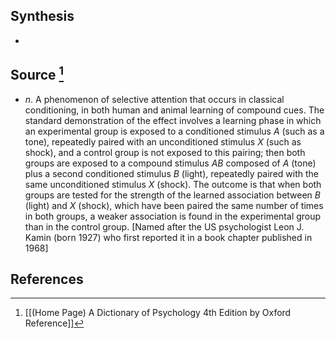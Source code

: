 ## Synthesis
- 
## Source [^1]
- $n$. A phenomenon of selective attention that occurs in classical conditioning, in both human and animal learning of compound cues. The standard demonstration of the effect involves a learning phase in which an experimental group is exposed to a conditioned stimulus $A$ (such as a tone), repeatedly paired with an unconditioned stimulus $X$ (such as shock), and a control group is not exposed to this pairing; then both groups are exposed to a compound stimulus $A B$ composed of $A$ (tone) plus a second conditioned stimulus $B$ (light), repeatedly paired with the same unconditioned stimulus $X$ (shock). The outcome is that when both groups are tested for the strength of the learned association between $B$ (light) and $X$ (shock), which have been paired the same number of times in both groups, a weaker association is found in the experimental group than in the control group. \[Named after the US psychologist Leon J. Kamin (born 1927) who first reported it in a book chapter published in 1968]
## References

[^1]: [[(Home Page) A Dictionary of Psychology 4th Edition by Oxford Reference]]